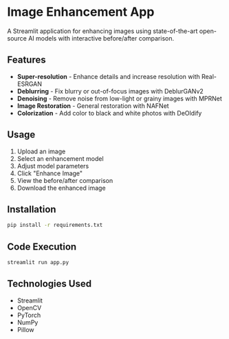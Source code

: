 # Image Enhancement App

A Streamlit application for enhancing images using state-of-the-art open-source AI models with interactive before/after comparison.

## Features

- **Super-resolution** - Enhance details and increase resolution with Real-ESRGAN
- **Deblurring** - Fix blurry or out-of-focus images with DeblurGANv2
- **Denoising** - Remove noise from low-light or grainy images with MPRNet
- **Image Restoration** - General restoration with NAFNet
- **Colorization** - Add color to black and white photos with DeOldify

## Usage

1. Upload an image
2. Select an enhancement model
3. Adjust model parameters
4. Click "Enhance Image"
5. View the before/after comparison
6. Download the enhanced image

## Installation

```bash
pip install -r requirements.txt
```

## Code Execution

```bash
streamlit run app.py
```

## Technologies Used

- Streamlit
- OpenCV
- PyTorch
- NumPy
- Pillow

